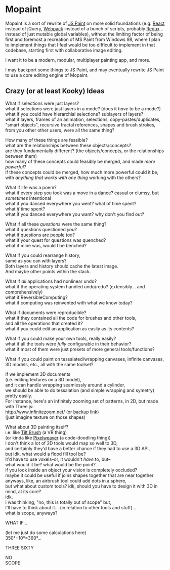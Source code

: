 
# Mopaint

Mopaint is a sort of rewrite of [JS Paint]
on more solid foundations (e.g. [React] instead of jQuery, [Webpack] instead of a bunch of scripts, probably [Redux]... instead of just mutable global variables),
without the limiting factor of being first and foremost a recreation of MS Paint from Windows 98,
where I plan to implement things that I feel would be too difficult to implement in that codebase,
starting first with collaborative image editing.

I want it to be a modern, modular, multiplayer painting app, and more.

I may backport some things to JS Paint, and may eventually rewrite JS Paint to use a core editing engine of Mopaint.

## Crazy (or at least Kooky) Ideas

What if selections were just layers?  
what if selections were just layers in a mode? (does it *have* to be a mode?)  
what if you could have hierarchial selections? sublayers of layers?  
what if layers, frames of an animation, selections, copy-pastes/duplicates, "smart objects", recursive fractal references, shapes and brush strokes, from you other other users, were all the same thing?  

How many of these things are feasible?  
what are the relationships between these objects/concepts?  
are they fundamentally different? (the objects/concepts, or the relationships between them)  
how many of these concepts could feasibly be merged, and made *more powerful*?  
if these concepts could be merged, how much more powerful could it be, with *anything that works with one thing* working with the others?

What if life was a poem?  
what if every step you took was a move in a dance? casual or clumsy, but *sometimes* intentional  
what if you danced everywhere you went? what of time spent?  
what *if* time spent?  
what if you danced everywhere you want? why don't you find out?  

What if all these *questions* were the same thing?  
what if questions questioned *you*?  
what if questions are people *too*?  
what if your quest for questions was quenched?  
what if mine was, would I be benched?  

What if you could rearrange history,  
same as you can with layers?  
Both layers and history should cache the latest image.  
And maybe other points within the stack.  

What if *all* applications had nonlinear undo?  
what if the operating system handled undo/redo? (extensibly... and comprehensively)  
what if ReversibleComputing?  
what if computing was reinvented with what we know today?  

What if documents were reproducible?  
what if they contained all the code for brushes and other tools,  
and all the operations that created it?  
what if you could edit an application as easily as its contents?  

What if you could make your own tools, really easily?  
what if all the tools were *fully* configurable in their behavior?  
what if most of them were just presets of more general tools/functions?  

What if you could paint on tessalated/wrapping canvases, infinite canvases, 3D models, etc., all with the same toolset?  

If we implement 3D documents  
(i.e. editing textures on a 3D model),  
and it can handle wrapping seamlessly around a cylinder,  
we should be able to do tessalation (and simple wrapping and symetry) pretty easily.  
For instance, here's an infinitely zooming set of patterns, in 2D, but made with Three.js:  
http://www.infinitezoom.net/ (or [backup link](https://web.archive.org/web/20180127023916/http://www.infinitezoom.net/))  
(just imagine texture on those shapes)  

What about 3D painting itself?  
i.e. like [Tilt Brush](https://www.tiltbrush.com/) (a VR thing)  
(or kinda like [Pixelweaver](https://github.com/1j01/pixelweaver) (a code-doodling thing))  
I don't think a lot of 2D tools would map so well to 3D,  
and certainly they'd have a better chance if they had to use a 3D API,  
but idk, what would a flood fill tool be?  
it'd have to use voxels–or, it wouldn't *have* to, but–  
what would it be? what would be the point?  
if you look inside an object your vision is completely occluded?  
maybe it could be useful if joins shapes together that are near together  
anyways, like, an airbrush tool could add dots in a sphere,  
but what about custom tools? idk, should you have to design it with 3D in mind, at its core?  
idk.  
I was thinking, "no, this is totally out of scope" but,  
I'll have to think about it... (in relation to other tools and stuff)...  
what is scope, anyways?  

WHAT IF...  

(let me just do some calculations here)  
350°+10°=360°...  

THREE SIXTY  

NO  
SCOPE  

[JS Paint]: https://github.com/1j01/jspaint/
[React]: https://facebook.github.io/react/
[Webpack]: https://webpack.github.io/
[Redux]: http://redux.js.org/
